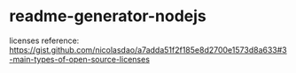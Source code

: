 # readme-generator-nodejs

licenses reference: https://gist.github.com/nicolasdao/a7adda51f2f185e8d2700e1573d8a633#3-main-types-of-open-source-licenses
